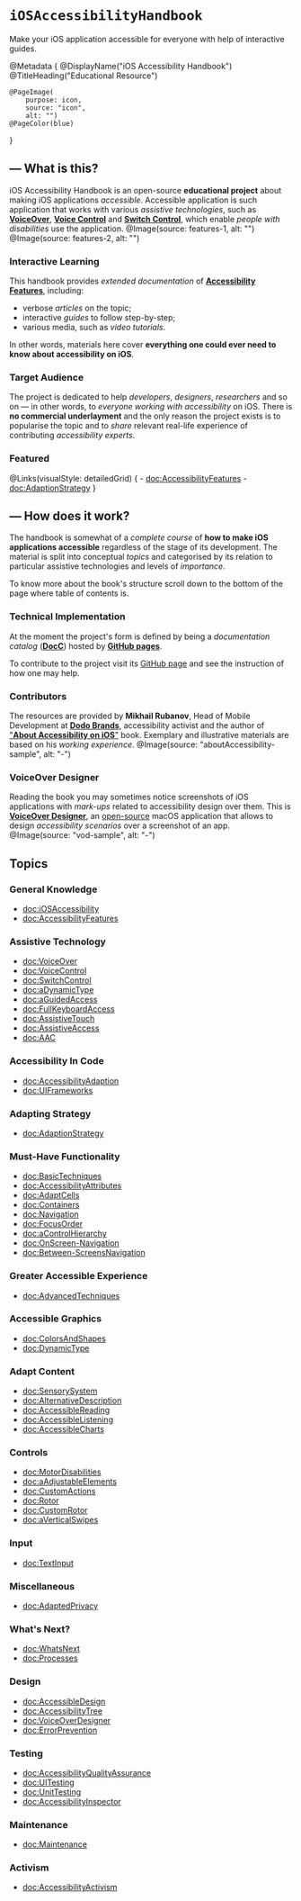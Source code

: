 # ``iOSAccessibilityHandbook``

Make your iOS application accessible for everyone with help of interactive guides.

@Metadata {
    @DisplayName("iOS Accessibility Handbook")
    @TitleHeading("Educational Resource")
    
    @PageImage(
        purpose: icon, 
        source: "icon", 
        alt: "")
    @PageColor(blue)
}

## — What is this?

iOS Accessibility Handbook is an open-source **educational project** about making iOS applications *accessible*. Accessible application is such application that works with various *assistive technologies*, such as [**VoiceOver**](https://www.apple.com/accessibility/voiceover), [**Voice Control**](https://support.apple.com/en-us/HT210417) and [**Switch Control**](https://support.apple.com/en-us/HT201370), which enable *people with disabilities* use the application. 
@Image(source: features-1, alt: "")
@Image(source: features-2, alt: "")

### Interactive Learning
This handbook provides *extended documentation* of [**Accessibility Features**](<doc:AccessibilityFeatures>), including:
- verbose *articles* on the topic;
- interactive *guides* to follow step-by-step;
- various media, such as *video tutorials*.

In other words, materials here cover **everything one could ever need to know about accessibility on iOS**. 

### Target Audience
The project is dedicated to help *developers*, *designers*, *researchers* and so on — in other words, to *everyone working with accessibility* on iOS. There is **no commercial underlayment** and the only reason the project exists is to popularise the topic and to *share* relevant real-life experience of contributing *accessibility experts*.

### Featured
@Links(visualStyle: detailedGrid) {
    - <doc:AccessibilityFeatures>
    - <doc:AdaptionStrategy>
}

## — How does it work? 

The handbook is somewhat of a *complete course* of **how to make iOS applications accessible** regardless of the stage of its development. The material is split into conceptual *topics* and categorised by its relation to particular assistive technologies and levels of *importance*. 

To know more about the book's structure scroll down to the bottom of the page where table of contents is.

### Technical Implementation
At the moment the project's form is defined by being a *documentation catalog* ([**DocC**](https://www.swift.org/documentation/docc)) hosted by [**GitHub pages**](https://pages.github.com). 

To contribute to the project visit its [GitHub page](https://github.com/VODGroup/AccessibilityDocumentation) and see the instruction of how one may help.

### Contributors
The resources are provided by **Mikhail Rubanov**, Head of Mobile Development at [**Dodo Brands**](https://dodobrands.io), accessibility activist and the author of ["**About Accessibility on iOS**"]( https://rubanov.dev/a11y-book) book. Exemplary and illustrative materials are based on his *working experience*. 
@Image(source: "aboutAccessibility-sample", alt: "-")

### VoiceOver Designer
Reading the book you may sometimes notice screenshots of iOS applications with *mark-ups* related to accessibility design over them. This is [**VoiceOver Designer**](https://rubanov.dev/voice-over-designer), an [open-source](https://github.com/VODGroup/VoiceOverDesigner) macOS application that allows to design *accessibility scenarios* over a screenshot of an app. 
@Image(source: "vod-sample", alt: "-")



## Topics
### General Knowledge
- <doc:iOSAccessibility>
- <doc:AccessibilityFeatures>

### Assistive Technology
- <doc:VoiceOver>
- <doc:VoiceControl>
- <doc:SwitchControl>
- <doc:aDynamicType>
- <doc:aGuidedAccess>
- <doc:FullKeyboardAccess>
- <doc:AssistiveTouch>
- <doc:AssistiveAccess>
- <doc:AAC>

### Accessibility In Code
- <doc:AccessibilityAdaption>
- <doc:UIFrameworks>

### Adapting Strategy
- <doc:AdaptionStrategy>

### Must-Have Functionality
- <doc:BasicTechniques>
- <doc:AccessibilityAttributes>
- <doc:AdaptCells>
- <doc:Containers>
- <doc:Navigation>
- <doc:FocusOrder>
- <doc:aControlHierarchy>
- <doc:OnScreen-Navigation>
- <doc:Between-ScreensNavigation>

### Greater Accessible Experience
- <doc:AdvancedTechniques>

### Accessible Graphics
- <doc:ColorsAndShapes>
- <doc:DynamicType>

### Adapt Content
- <doc:SensorySystem>
- <doc:AlternativeDescription>
- <doc:AccessibleReading>
- <doc:AccessibleListening>
- <doc:AccessibleCharts>

### Controls
- <doc:MotorDisabilities>
- <doc:aAdjustableElements>
- <doc:CustomActions>
- <doc:Rotor>
- <doc:CustomRotor>
- <doc:aVerticalSwipes>

### Input
- <doc:TextInput>

### Miscellaneous
- <doc:AdaptedPrivacy>

### What's Next?
- <doc:WhatsNext>
- <doc:Processes>

### Design
- <doc:AccessibleDesign>
- <doc:AccessibilityTree>
- <doc:VoiceOverDesigner>
- <doc:ErrorPrevention>

### Testing
- <doc:AccessibilityQualityAssurance>
- <doc:UITesting>
- <doc:UnitTesting>
- <doc:AccessibilityInspector>

### Maintenance
- <doc:Maintenance>

### Activism
- <doc:AccessibilityActivism>

